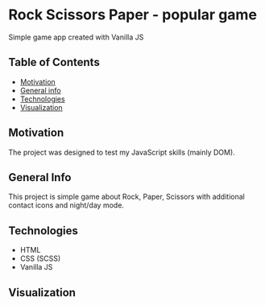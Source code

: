 # Rock Scissors Paper - popular game
Simple game app created with Vanilla JS

## Table of Contents
* [Motivation](#motivation)
* [General info](#general-info)
* [Technologies](#technologies)
* [Visualization](#setup)

## Motivation
The project was designed to test my JavaScript skills (mainly DOM).

## General Info
This project is simple game about Rock, Paper, Scissors with additional contact icons and night/day mode.
## Technologies

* HTML
* CSS (SCSS)
* Vanilla JS 

## Visualization
